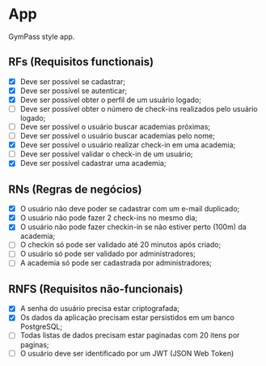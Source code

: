 # App

GymPass style app.

## RFs (Requisitos functionais)

- [x] Deve ser possível se cadastrar;
- [x] Deve ser possível se autenticar;
- [x] Deve ser possível obter o perfil de um usuário logado;
- [ ]  Deve ser possível obter o número de check-ins realizados pelo      usuário logado;
- [ ]  Deve ser possível o usuário buscar academias próximas;
- [ ]  Deve ser possível o usuário buscar academias pelo nome;
- [x]  Deve ser possível o usuário realizar check-in em uma academia;
- [ ]  Deve ser possível validar o check-in de um usuário;
- [x]  Deve ser possível cadastrar uma academia;

## RNs (Regras de negócios)

- [x] O usuário não deve poder se cadastrar com um e-mail duplicado;
- [x] O usuário não pode fazer 2 check-ins no mesmo dia;
- [x] O usuário não pode fazer checkin-in se não estiver perto (100m) da academia;
- [ ] O checkin só pode ser validado até 20 minutos após criado;
- [ ] O usuário só pode ser validado por administradores;
- [ ] A academia só pode ser cadastrada por administradores;

## RNFS (Requisitos não-funcionais)

- [x] A senha do usuário precisa estar criptografada;
- [x] Os dados da aplicação precisam estar persistidos em um banco PostgreSQL;
- [ ] Todas listas de dados precisam estar paginadas com 20 itens por paginas;
- [ ] O usuário deve ser identificado por um JWT (JSON Web Token)
